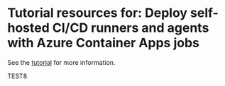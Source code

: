 # Tutorial resources for: Deploy self-hosted CI/CD runners and agents with Azure Container Apps jobs

See the [tutorial](https://learn.microsoft.com/azure/container-apps/tutorial-ci-cd-runners-jobs) for more information.

TEST8
